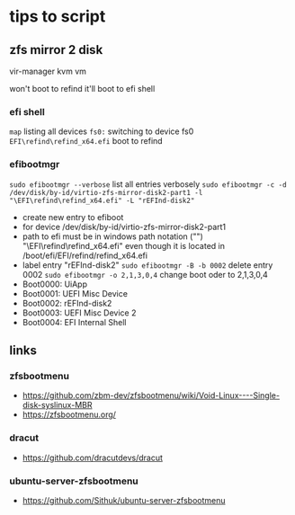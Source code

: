 # tips to script

## zfs mirror 2 disk
vir-manager kvm vm

won't boot to refind
it'll boot to efi shell

### efi shell
`map` listing all devices
`fs0:` switching to device fs0
`EFI\refind\refind_x64.efi` boot to refind

### efibootmgr
`sudo efibootmgr --verbose` list all entries verbosely
`sudo efibootmgr -c -d /dev/disk/by-id/virtio-zfs-mirror-disk2-part1 -l "\EFI\refind\refind_x64.efi" -L "rEFInd-disk2"`
+ create new entry to efiboot
+ for device /dev/disk/by-id/virtio-zfs-mirror-disk2-part1
+ path to efi must be in windows path notation ("\") "\EFI\refind\refind_x64.efi" even though it is located in /boot/efi/EFI/refind/refind_x64.efi
+ label entry "rEFInd-disk2"
`sudo efibootmgr -B -b 0002` delete entry 0002
`sudo efibootmgr -o 2,1,3,0,4` change boot oder to 2,1,3,0,4
+ Boot0000: UiApp
+ Boot0001: UEFI Misc Device
+ Boot0002: rEFInd-disk2
+ Boot0003: UEFI Misc Device 2
+ Boot0004: EFI Internal Shell

## links

### zfsbootmenu
- https://github.com/zbm-dev/zfsbootmenu/wiki/Void-Linux----Single-disk-syslinux-MBR
- https://zfsbootmenu.org/

### dracut
- https://github.com/dracutdevs/dracut

### ubuntu-server-zfsbootmenu
- https://github.com/Sithuk/ubuntu-server-zfsbootmenu
